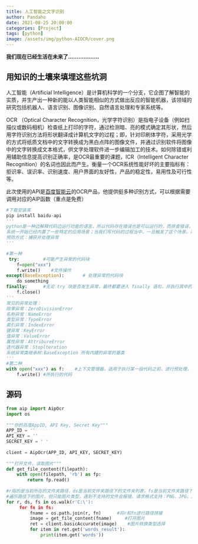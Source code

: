 ```yaml
---
title: 人工智能之文字识别
author: Pandaho
date: 2021-08-25 20:00:00 
categories: [Project] 
tags: [python]
image: /assets/img/python-AIOCR/cover.png
---
```




**我们现在已经生活在未来了………………** 



## 用知识的土壤来填埋这些坑洞

人工智能（Artificial Intelligence）是计算机科学的一个分支，它企图了解智能的实质，并生产出一种新的能以人类智能相似的方式做出反应的智能机器，该领域的研究包括机器人、语言识别、图像识别、自然语言处理和专家系统等。

OCR （Optical Character Recognition，光学字符识别）是指电子设备（例如扫描仪或数码相机）检查纸上打印的字符，通过检测暗、亮的模式确定其形状，然后用字符识别方法将形状翻译成计算机文字的过程；即，针对印刷体字符，采用光学的方式将纸质文档中的文字转换成为黑白点阵的图像文件，并通过识别软件将图像中的文字转换成文本格式，供文字处理软件进一步编辑加工的技术。如何除错或利用辅助信息提高识别正确率，是OCR最重要的课题，ICR（Intelligent Character Recognition）的名词也因此而产生。衡量一个OCR系统性能好坏的主要指标有：拒识率、误识率、识别速度、用户界面的友好性，产品的稳定性，易用性及可行性等。

此次使用的API是[百度智能云](https://cloud.baidu.com/?from=console)的OCR产品，他提供挺多种识别方式，可以根据需要调用对应的AIP函数（重点是免费）

```python
#下载安装库
pip install baidu-api
'''
python是一种边解释代码边运行功能的语言，所以代码存在错误也是可以运行的，而排查错误，python也提供异常处理的方法。
系统一开始已经内置了一些特定的应用场景；当我们写代码的过程当中，一旦触发了这个场景，系统内部就会自动的向外界抛出这个问题，也就是我们所谓的异常，程序将被终止执行，软件发生奔溃现象。
预防方式：捕获并处理异常
'''

#第一种
 try:         #可能产生异常的代码块
    f=open("xxx")
    f.write()    #文件操作
except(BaseException):       # 处理异常的代码块
    do something
finally:      #无论 try 块是否发生异常，最终都要进入 finally 语句，并执行其中的代码块。
    f.close()
'''
常见的异常处理：
除零异常：ZeroDivisionError
名称异常：NameError
类型异常：TypeError
索引异常：IndexError
键异常：KeyError
值异常：ValueError
属性异常：AttribureError
迭代器异常：Stoplteration
系统异常类继承树:BaseException 所有内建的异常的基类
'''
#第二种
with open("xxx") as f:    #上下文管理器，适用于执行某一段代码之前，进行预处理，执行完代码结束后，进行结束操作
    f.write() #所执行的代码

```


## 源码

```python
from aip import AipOcr     
import os
 
"""你的百度AppID, API Key, Secret Key"""
APP_ID = ''
API_KEY = ''
SECRET_KEY = ' '
 
client = AipOcr(APP_ID, API_KEY, SECRET_KEY)
 
"""打开文件，读取图片"""
def get_file_content(filepath):
    with open(filepath, 'rb') as fp:   
        return fp.read()
 
#r指的是当前所在的文件夹路径，ds是当前文件夹路径下的文件夹列表，fs是当前文件夹路径下的文件列表。
#遍历路径下的图片，但只能图片类型，遇到不支持的文件会报错，请求格式支持：PNG、JPG、JPEG、BMP、TIFF、PNM、WebP
for r, ds, fs in os.walk(r'C:\'):  
     for fn in fs:
         fname = os.path.join(r, fn)      #将r和fn进行路径拼接
         image = get_file_content(fname)     #打开图片
         ret = client.basicAccurate(image)    #图片转换类型选择
         for item in ret.get('words_result'):   
             print(item.get('words')) 

```


